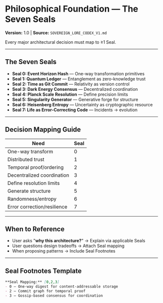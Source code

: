 # Philosophical Foundation — The Seven Seals

**Version:** 1.0 | **Source:** `SOVEREIGN_LORE_CODEX_V1.md`

Every major architectural decision must map to ≥1 Seal.

---

## The Seven Seals

- **Seal 0: Event Horizon Hash** — One-way transformation primitives
- **Seal 1: Quantum Ledger** — Entanglement as zero-knowledge trust
- **Seal 2: Time as Git Commit** — Relativity as version control
- **Seal 3: Dark Energy Consensus** — Decentralized coordination
- **Seal 4: Planck Scale Resolution** — Define precision limits
- **Seal 5: Singularity Generator** — Generative forge for structure
- **Seal 6: Heisenberg Entropy** — Uncertainty as cryptographic resource
- **Seal 7: Life as Error-Correcting Code** — Incidents → evolution

---

## Decision Mapping Guide

| Need | Seal |
|------|------|
| One-way transform | 0 |
| Distributed trust | 1 |
| Temporal proof/ordering | 2 |
| Decentralized coordination | 3 |
| Define resolution limits | 4 |
| Generate structure | 5 |
| Randomness/entropy | 6 |
| Error correction/resilience | 7 |

---

## When to Reference

- User asks "**why this architecture?**" → Explain via applicable Seals
- User questions design tradeoffs → Attach Seal mapping
- When proposing patterns → Include Seal Footnotes

---

## Seal Footnotes Template

```markdown
**Seal Mapping:** [0,2,3]
- 0 — One-way digest for content-addressable storage
- 2 — Commit graph for temporal proof
- 3 — Gossip-based consensus for coordination
```
